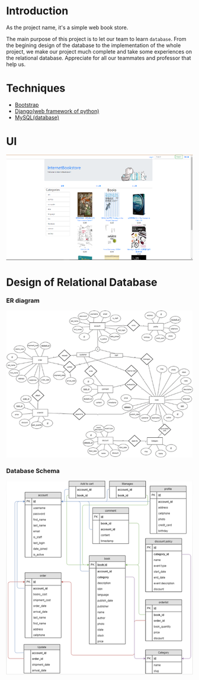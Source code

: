 # Introduction

As the project name, it's a simple web book store.

The main purpose of this project is to let our team to learn `database`. 
From the begining design of the database to the implementation of the whole project, we make our project much complete and take some experiences on the relational database. Appreciate for all our teammates and professor that help us.

# Techniques

- [Bootstrap](https://getbootstrap.com/)
- [Django(web framework of python)](https://www.djangoproject.com/)
- [MySQL(database)](https://www.mysql.com/)

# UI
![](./doc/image/books.png)

# Design of Relational Database

### ER diagram
![](./doc/image/er_diagram.png)

### Database Schema
![](./doc/image/db_schema.png)
